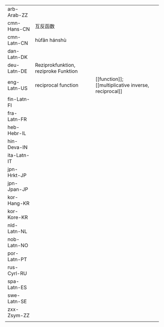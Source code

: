 | | | |
|-|-|-|
| arb-Arab-ZZ |  |  |
| cmn-Hans-CN | 互反函数 |  |
| cmn-Latn-CN | hùfǎn hánshù |  |
| dan-Latn-DK |  |  |
| deu-Latn-DE | Reziprokfunktion, reziproke Funktion |  |
| eng-Latn-US | reciprocal function | [[function]]; [[multiplicative inverse, reciprocal]] |
| fin-Latn-FI |  |  |
| fra-Latn-FR |  |  |
| heb-Hebr-IL |  |  |
| hin-Deva-IN |  |  |
| ita-Latn-IT |  |  |
| jpn-Hrkt-JP |  |  |
| jpn-Jpan-JP |  |  |
| kor-Hang-KR |  |  |
| kor-Kore-KR |  |  |
| nld-Latn-NL |  |  |
| nob-Latn-NO |  |  |
| por-Latn-PT |  |  |
| rus-Cyrl-RU |  |  |
| spa-Latn-ES |  |  |
| swe-Latn-SE |  |  |
| zxx-Zsym-ZZ |  |  |
|  |  |  |

